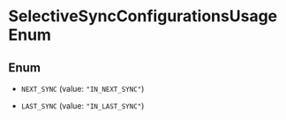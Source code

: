 

# SelectiveSyncConfigurationsUsageEnum

## Enum


* `NEXT_SYNC` (value: `"IN_NEXT_SYNC"`)

* `LAST_SYNC` (value: `"IN_LAST_SYNC"`)



